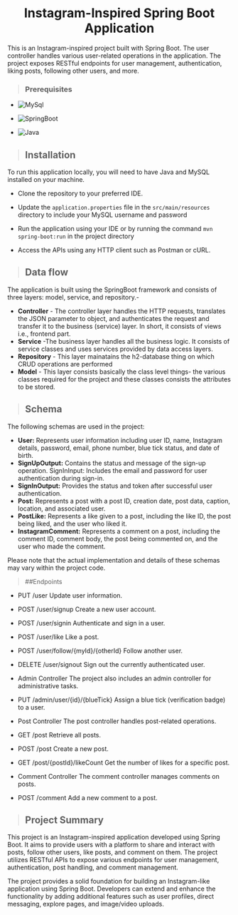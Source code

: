 <h1 align="center"> 
Instagram-Inspired Spring Boot Application </h1>
This is an Instagram-inspired project built with Spring Boot. The user controller handles various user-related operations in the application. The project exposes RESTful endpoints for user management, authentication, liking posts, following other users, and more.

>### Prerequisites
* ![MySql](https://img.shields.io/badge/DBMS-MYSQL%205.7%20or%20Higher-red)
 * ![SpringBoot](https://img.shields.io/badge/Framework-SpringBoot-green)


* ![Java](https://img.shields.io/badge/Language-Java%208%20or%20higher-yellow)

>## Installation

To run this application locally, you will need to have Java and MySQL installed on your machine.

* Clone the repository to your preferred IDE.

* Update the `application.properties` file in the `src/main/resources` directory to include your MySQL username and password
* Run the application using your IDE or by running the command `mvn spring-boot:run` in the project directory
* Access the APIs using any HTTP client such as Postman or cURL.
>## Data flow
 The application is built using the SpringBoot framework and consists of three layers: model, service, and repository.-

* **Controller** - The controller layer handles the HTTP requests, translates the JSON parameter to object, and authenticates the request and transfer it to the business (service) layer. In short, it consists of views i.e., frontend part.
* **Service** -The business layer handles all the business logic. It consists of service classes and uses services provided by data access layers.
* **Repository** - This layer mainatains the h2-database thing on which CRUD operations are performed
* **Model** - This layer consists basically the class level things- the various classes required for the project and these classes consists the attributes to be stored.

>## Schema
The following schemas are used in the project:

* **User:** Represents user information including user ID, name, Instagram details, password, email, phone number, blue tick status, and date of birth.
* **SignUpOutput:** Contains the status and message of the sign-up operation.
SignInInput: Includes the email and password for user authentication during sign-in.
* **SignInOutput:** Provides the status and token after successful user authentication.
* **Post:** Represents a post with a post ID, creation date, post data, caption, location, and associated user.
* **PostLike:** Represents a like given to a post, including the like ID, the post being liked, and the user who liked it.
* **InstagramComment:** Represents a comment on a post, including the comment ID, comment body, the post being commented on, and the user who made the comment.

Please note that the actual implementation and details of these schemas may vary within the project code.

>##Endpoints

* PUT /user
Update user information.

* POST /user/signup
Create a new user account.

* POST /user/signin
Authenticate and sign in a user.

* POST /user/like
Like a post.

* POST /user/follow/{myId}/{otherId}
Follow another user.

* DELETE /user/signout
Sign out the currently authenticated user.

* Admin Controller
The project also includes an admin controller for administrative tasks.

* PUT /admin/user/{id}/{blueTick}
Assign a blue tick (verification badge) to a user.

* Post Controller
The post controller handles post-related operations.

* GET /post
Retrieve all posts.

* POST /post
Create a new post.

* GET /post/{postId}/likeCount
Get the number of likes for a specific post.

* Comment Controller
The comment controller manages comments on posts.

* POST /comment
Add a new comment to a post.

>## Project Summary
This project is an Instagram-inspired application developed using Spring Boot. It aims to provide users with a platform to share and interact with posts, follow other users, like posts, and comment on them. The project utilizes RESTful APIs to expose various endpoints for user management, authentication, post handling, and comment management.

The project provides a solid foundation for building an Instagram-like application using Spring Boot. Developers can extend and enhance the functionality by adding additional features such as user profiles, direct messaging, explore pages, and image/video uploads.
